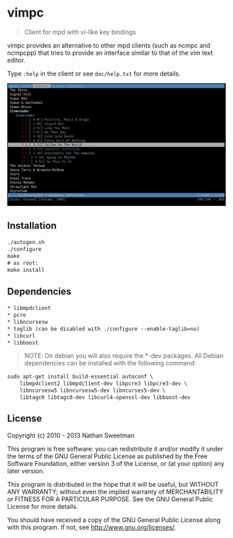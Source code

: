 # vimpc
> Client for mpd with vi-like key bindings

vimpc provides an alternative to other mpd clients (such as ncmpc and ncmpcpp) that tries to provide an interface similar to that of the vim text editor.

Type `:help` in the client or see `doc/help.txt` for more details.

![Screenshot](/doc/screenshot.png "Screenshot")

## Installation

    ./autogen.sh
    ./configure
    make
    # as root:
    make install

## Dependencies
    * libmpdclient
    * pcre
    * libncursesw
    * taglib (can be disabled with ./configure --enable-taglib=no)
    * libcurl
    * libboost

> NOTE: On debian you will also require the *-dev packages. All Debian
> dependencies can be installed with the following command:

    sudo apt-get install build-essential autoconf \
        libmpdclient2 libmpdclient-dev libpcre3 libpcre3-dev \
        libncursesw5 libncursesw5-dev libncurses5-dev \
        libtagc0 libtagc0-dev libcurl4-openssl-dev libboost-dev

## License

Copyright (c) 2010 - 2013 Nathan Sweetman

This program is free software: you can redistribute it and/or modify
it under the terms of the GNU General Public License as published by
the Free Software Foundation, either version 3 of the License, or
(at your option) any later version.

This program is distributed in the hope that it will be useful,
but WITHOUT ANY WARRANTY; without even the implied warranty of
MERCHANTABILITY or FITNESS FOR A PARTICULAR PURPOSE.  See the
GNU General Public License for more details.

You should have received a copy of the GNU General Public License
along with this program.  If not, see <http://www.gnu.org/licenses/>.
